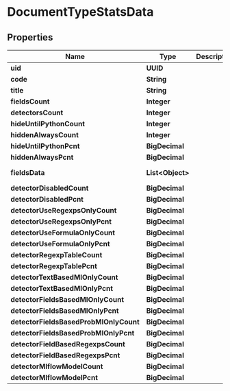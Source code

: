 

# DocumentTypeStatsData


## Properties

Name | Type | Description | Notes
------------ | ------------- | ------------- | -------------
**uid** | **UUID** |  | 
**code** | **String** |  | 
**title** | **String** |  | 
**fieldsCount** | **Integer** |  | 
**detectorsCount** | **Integer** |  | 
**hideUntilPythonCount** | **Integer** |  | 
**hiddenAlwaysCount** | **Integer** |  | 
**hideUntilPythonPcnt** | **BigDecimal** |  | 
**hiddenAlwaysPcnt** | **BigDecimal** |  | 
**fieldsData** | **List&lt;Object&gt;** |  |  [optional] [readonly]
**detectorDisabledCount** | **BigDecimal** |  | 
**detectorDisabledPcnt** | **BigDecimal** |  | 
**detectorUseRegexpsOnlyCount** | **BigDecimal** |  | 
**detectorUseRegexpsOnlyPcnt** | **BigDecimal** |  | 
**detectorUseFormulaOnlyCount** | **BigDecimal** |  | 
**detectorUseFormulaOnlyPcnt** | **BigDecimal** |  | 
**detectorRegexpTableCount** | **BigDecimal** |  | 
**detectorRegexpTablePcnt** | **BigDecimal** |  | 
**detectorTextBasedMlOnlyCount** | **BigDecimal** |  | 
**detectorTextBasedMlOnlyPcnt** | **BigDecimal** |  | 
**detectorFieldsBasedMlOnlyCount** | **BigDecimal** |  | 
**detectorFieldsBasedMlOnlyPcnt** | **BigDecimal** |  | 
**detectorFieldsBasedProbMlOnlyCount** | **BigDecimal** |  | 
**detectorFieldsBasedProbMlOnlyPcnt** | **BigDecimal** |  | 
**detectorFieldBasedRegexpsCount** | **BigDecimal** |  | 
**detectorFieldBasedRegexpsPcnt** | **BigDecimal** |  | 
**detectorMlflowModelCount** | **BigDecimal** |  | 
**detectorMlflowModelPcnt** | **BigDecimal** |  | 



